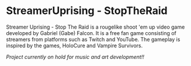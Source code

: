 # StreamerUprising - StopTheRaid

Streamer Uprising - Stop The Raid is a rougelike shoot 'em up video game developed by Gabriel (Gabe) Falcon. It is a free fan game consisting of streamers from platforms such as Twitch and YouTube. The gameplay is inspired by the games, HoloCure and Vampire Survivors.

*Project currently on hold for music and art development!!*
